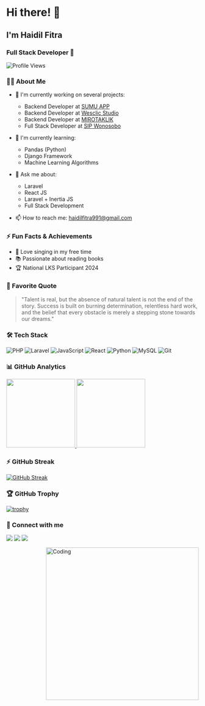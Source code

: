# Hi there! 👋

## I'm Haidil Fitra
### Full Stack Developer 🚀

![Profile Views](https://komarev.com/ghpvc/?username=HaidilFitra&color=brightgreen)

### 👨‍💻 About Me
- 🔭 I'm currently working on several projects:
  - Backend Developer at [SUMU APP]([https://sumuapp.com](https://play.google.com/store/apps/details?id=com.wesclic.sumu&hl=id&pli=1))
  - Backend Developer at [Wesclic Studio]([https://wesclicstudio.com](https://studio-staging.wesclic.com/))
  - Backend Developer at [MIROTAKLIK](https://mirotaklik.com)
  - Full Stack Developer at [SIP Wonosobo](https://sipwonosobo.com)
  
- 🌱 I'm currently learning:
  - Pandas (Python)
  - Django Framework
  - Machine Learning Algorithms
  
- 💬 Ask me about:
  - Laravel
  - React JS
  - Laravel + Inertia JS
  - Full Stack Development
  
- 📫 How to reach me: haidilfitra991@gmail.com

### ⚡ Fun Facts & Achievements
- 🎵 Love singing in my free time
- 📚 Passionate about reading books
- 🏆 National LKS Participant 2024

### 💭 Favorite Quote
> "Talent is real, but the absence of natural talent is not the end of the story. Success is built on burning determination, relentless hard work, and the belief that every obstacle is merely a stepping stone towards our dreams."

### 🛠 Tech Stack
![PHP](https://img.shields.io/badge/-PHP-05122A?style=flat&logo=php)
![Laravel](https://img.shields.io/badge/-Laravel-05122A?style=flat&logo=laravel)
![JavaScript](https://img.shields.io/badge/-JavaScript-05122A?style=flat&logo=javascript)
![React](https://img.shields.io/badge/-React-05122A?style=flat&logo=react)
![Python](https://img.shields.io/badge/-Python-05122A?style=flat&logo=python)
![MySQL](https://img.shields.io/badge/-MySQL-05122A?style=flat&logo=mysql)
![Git](https://img.shields.io/badge/-Git-05122A?style=flat&logo=git)

### 📊 GitHub Analytics
<p>
<a href="https://github.com/HaidilFitra">
  <img height="180em" src="https://github-readme-stats.vercel.app/api?username=HaidilFitra&show_icons=true&theme=radical"/>
  <img height="180em" src="https://github-readme-stats.vercel.app/api/top-langs/?username=HaidilFitra&layout=compact&theme=radical"/>
</a>
</p>

### ⚡ GitHub Streak
[![GitHub Streak](https://streak-stats.demolab.com/?user=DenverCoder1&theme=radical)](https://git.io/streak-stats)

### 🏆 GitHub Trophy
[![trophy](https://github-profile-trophy.vercel.app/?username=HaidilFitra&theme=radical&row=1)](https://github.com/ryo-ma/github-profile-trophy)

### 🤝 Connect with me
<p align="left">
<a href="mailto:haidilfitra991@gmail.com"><img src="https://img.shields.io/badge/-Email-D14836?style=flat&logo=Gmail&logoColor=white"/></a>
<a href="https://www.linkedin.com/in/haidil-fitra/"><img src="https://img.shields.io/badge/-LinkedIn-0077B5?style=flat&logo=Linkedin&logoColor=white"/></a>
<a href="https://www.instagram.com/_.haidilfitra"><img src="https://img.shields.io/badge/-Instagram-E4405F?style=flat&logo=Instagram&logoColor=white"/></a>
</p>

<!-- Coding GIF -->
<img align="right" alt="Coding" width="400" src="https://cdn.dribbble.com/users/1162077/screenshots/3848914/programmer.gif"/>
